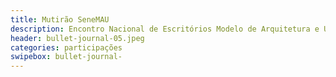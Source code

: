 ```yaml
---
title: Mutirão SeneMAU
description: Encontro Nacional de Escritórios Modelo de Arquitetura e Urbanismo
header: bullet-journal-05.jpeg 
categories: participações
swipebox: bullet-journal-
---
```

